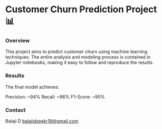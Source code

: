 # Customer Churn Prediction Project 📊
### Overview
This project aims to predict customer churn using machine learning techniques. The entire analysis and modeling process is contained in Jupyter notebooks, making it easy to follow and reproduce the results.

### Results
The final model achieves:

Precision: ~94%
Recall: ~96%
F1-Score: ~95%

### Contact
Balaji D
balajidseekr19@gmail.com

